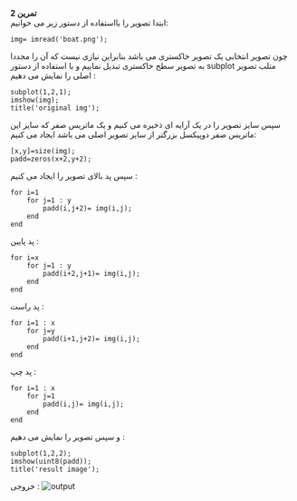 **تمرین 2**
<br>
ابتدا تصویر را بااستفاده از دستور زیر می خوانیم:
```
img= imread('boat.png');
```
چون تصویر انتخابی یک تصویر خاکستری می باشد بنابراین نیازی نیست که آن را مجددا به تصویر سطح خاکستری تبدیل نماییم و با استفاده از دستور subplot متلب تصویر اصلی را نمایش می دهیم :
```
subplot(1,2,1);
imshow(img);
title('original img');
```
سپس سایز تصویر را در یک آرایه ای ذخیره می کنیم و یک ماتریس صفر که سایز این ماتریس صفر دوپیکسل بزرگتر از سایز تصویر اصلی می باشد ایجاد می کنیم:

```
[x,y]=size(img);
padd=zeros(x+2,y+2);
```
سپس پد بالای تصویر را ایجاد می کنیم :
```
for i=1
    for j=1 : y
        padd(i,j+2)= img(i,j); 
    end
end   
```
پد پایین :
```
for i=x
    for j=1 : y
        padd(i+2,j+1)= img(i,j); 
    end
end    
```
پد راست :
```
for i=1 : x
    for j=y
        padd(i+1,j+2)= img(i,j); 
    end
end 
```
پد چپ :
```
for i=1 : x
    for j=1
        padd(i,j)= img(i,j); 
    end
end 
```
و سپس تصویر را نمایش می دهیم :
```
subplot(1,2,2);
imshow(uint8(padd));
title('result image');
```
خروجی :
![output](https://user-images.githubusercontent.com/94124607/163566054-c3d3b9cf-ac57-4636-bd77-192687f8bed9.png)
